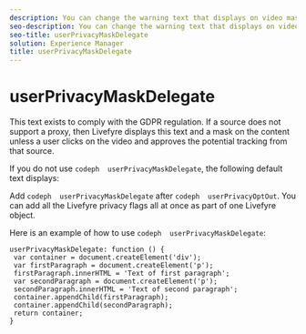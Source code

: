 ```yaml
---
description: You can change the warning text that displays on video masks using .
seo-description: You can change the warning text that displays on video masks using .
seo-title: userPrivacyMaskDelegate
solution: Experience Manager
title: userPrivacyMaskDelegate
---
```


# userPrivacyMaskDelegate

This text exists to comply with the GDPR regulation. If a source does not support a proxy, then Livefyre displays this text and a mask on the content unless a user clicks on the video and approves the potential tracking from that source.

If you do not use `codeph  userPrivacyMaskDelegate`, the following default text displays:



Add `codeph  userPrivacyMaskDelegate` after `codeph  userPrivacyOptOut`. You can add all the Livefyre privacy flags all at once as part of one Livefyre object.

Here is an example of how to use `codeph  userPrivacyMaskDelegate`:

```
userPrivacyMaskDelegate: function () { 
 var container = document.createElement('div'); 
 var firstParagraph = document.createElement('p'); 
 firstParagraph.innerHTML = 'Text of first paragraph'; 
 var secondParagraph = document.createElement('p'); 
 secondParagraph.innerHTML = 'Text of second paragraph'; 
 container.appendChild(firstParagraph); 
 container.appendChild(secondParagraph); 
 return container; 
}
```
